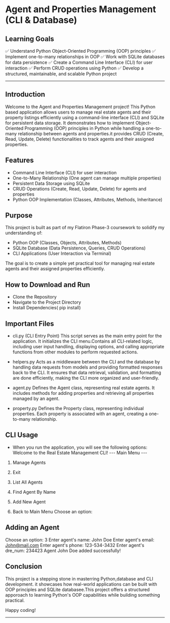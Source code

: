 # Agent and Properties Management (CLI & Database)

## Learning Goals

✅ Understand Python Object-Oriented Programming (OOP) principles
✅ Implement one-to-many relationships in OOP
✅ Work with SQLite databases for data persistence
✅ Create a Command Line Interface (CLI) for user interaction
✅ Perform CRUD operations using Python
✅ Develop a structured, maintainable, and scalable Python project

---

## Introduction

Welcome to the Agent and Properties Management project! This Python based application allows users to manage real estate agents and their property listings efficiently using a command-line interface (CLI) and SQLite for persistent data storage. It demonstrates how to implement Object-Oriented Programming (OOP) principles in Python while handling a one-to-many relationship between agents and properties.it provides CRUD (Create, Read, Update, Delete) functionalities to track agents and their assigned properties.

## Features

- Command Line Interface (CLI) for user interaction
- One-to-Many Relationship (One agent can manage multiple properties)
- Persistent Data Storage using SQLite
- CRUD Operations (Create, Read, Update, Delete) for agents and properties
- Python OOP Implementation (Classes, Attributes, Methods, Inheritance)

## Purpose

This project is built as part of my Flatiron Phase-3 coursework to solidify my understanding of:

- Python OOP (Classes, Objects, Attributes, Methods)
- SQLite Database (Data Persistence, Queries, CRUD Operations)
- CLI Applications (User Interaction via Terminal)

The goal is to create a simple yet practical tool for managing real estate agents and their assigned properties efficiently.

## How to Download and Run

- Clone the Repository
- Navigate to the Project Directory
- Install Dependencies( pip install)

## Important Files

- cli.py (CLI Entry Point)
  This script serves as the main entry point for the application. It initializes the CLI menu.Contains all CLI-related logic, including user input handling, displaying options, and calling appropriate functions from other modules to perform requested actions.

- helpers.py
  Acts as a middleware between the CLI and the database by handling data requests from models and providing formatted responses back to the CLI. It ensures that data retrieval, validation, and formatting are done efficiently, making the CLI more organized and user-friendly.

- agent.py
  Defines the Agent class, representing real estate agents. It includes methods for adding properties and retrieving all properties managed by an agent.

- property.py
  Defines the Property class, representing individual properties. Each property is associated with an agent, creating a one-to-many relationship.

## CLI Usage

- When you run the application, you will see the following options:
  Welcome to the Real Estate Management CLI!
  --- Main Menu ---

1. Manage Agents
2. Exit

3. List All Agents
4. Find Agent By Name
5. Add New Agent
6. Back to Main Menu
   Choose an option:

## Adding an Agent

Choose an option: 3
Enter agent's name: John Doe
Enter agent's email: John@mail.com
Enter agent's phone: 123-534-3432
Enter agent's dre_num: 234423
Agent John Doe added successfully!

## Conclusion

This project is a stepping stone in masterring Python,database and CLI development. it showcases how real-world applications can be built with OOP principles and SQLite databasee.This project offers a structured apporoach to learning Python's OOP capabilities while building something practical.

Happy coding!

---
